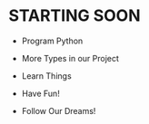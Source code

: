 # STARTING SOON

- Program Python

- More Types in our Project

- Learn Things

- Have Fun!

- Follow Our Dreams!
